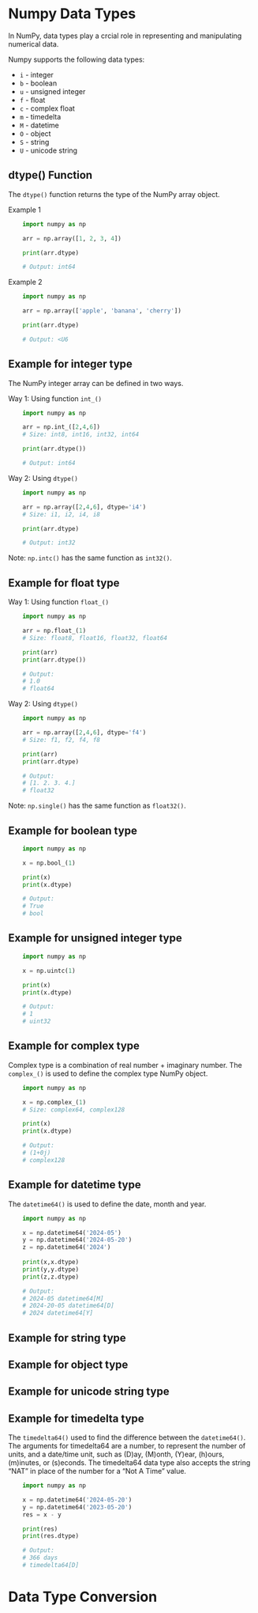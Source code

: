 # Numpy Data Types
In NumPy, data types play a crcial role in representing and manipulating numerical data.

Numpy supports the following data types:

- `i` - integer 
- `b` - boolean
- `u` - unsigned integer
- `f` - float
- `c` - complex float
- `m` - timedelta
- `M` - datetime
- `O` - object
- `S` - string
- `U` - unicode string

## dtype() Function
The `dtype()` function returns the type of the NumPy array object.

Example 1
``` python
    import numpy as np

    arr = np.array([1, 2, 3, 4])

    print(arr.dtype)

    # Output: int64
```

Example 2
``` python
    import numpy as np

    arr = np.array(['apple', 'banana', 'cherry'])

    print(arr.dtype)

    # Output: <U6
```
## Example for integer type
The NumPy integer array can be defined in two ways.

Way 1: Using function `int_()`
``` python
    import numpy as np

    arr = np.int_([2,4,6])
    # Size: int8, int16, int32, int64

    print(arr.dtype())

    # Output: int64
```

Way 2: Using `dtype()`
``` python
    import numpy as np

    arr = np.array([2,4,6], dtype='i4')
    # Size: i1, i2, i4, i8

    print(arr.dtype)

    # Output: int32
```

Note: `np.intc()` has the same function as `int32()`.
## Example for float type

Way 1: Using function `float_()`
``` python
    import numpy as np

    arr = np.float_(1)
    # Size: float8, float16, float32, float64

    print(arr)
    print(arr.dtype())

    # Output: 
    # 1.0
    # float64
```

Way 2: Using `dtype()`
``` python
    import numpy as np

    arr = np.array([2,4,6], dtype='f4')
    # Size: f1, f2, f4, f8

    print(arr)
    print(arr.dtype)

    # Output:
    # [1. 2. 3. 4.]
    # float32
```

Note: `np.single()` has the same function as `float32()`.

## Example for boolean type

``` python
    import numpy as np

    x = np.bool_(1)

    print(x)
    print(x.dtype)

    # Output: 
    # True
    # bool
```
## Example for unsigned integer type

``` python
    import numpy as np

    x = np.uintc(1)

    print(x)
    print(x.dtype)

    # Output: 
    # 1
    # uint32
```

## Example for complex type
Complex type is a combination of real number + imaginary number. The `complex_()` is used to define the complex type NumPy object.
``` python
    import numpy as np

    x = np.complex_(1)
    # Size: complex64, complex128

    print(x)
    print(x.dtype)

    # Output: 
    # (1+0j)
    # complex128
```

## Example for datetime type
The `datetime64()` is used to define the date, month and year.

``` python
    import numpy as np

    x = np.datetime64('2024-05')
    y = np.datetime64('2024-05-20')
    z = np.datetime64('2024')
    
    print(x,x.dtype)
    print(y,y.dtype)
    print(z,z.dtype)

    # Output: 
    # 2024-05 datetime64[M]
    # 2024-20-05 datetime64[D]
    # 2024 datetime64[Y]
```

## Example for string type

## Example for object type

## Example for unicode string type

## Example for timedelta type
The `timedelta64()` used to find the difference between the `datetime64()`. The arguments for timedelta64 are a number, to represent the number of units, and a date/time unit, such as (D)ay, (M)onth, (Y)ear, (h)ours, (m)inutes, or (s)econds. The timedelta64 data type also accepts the string “NAT” in place of the number for a “Not A Time” value.

``` python
    import numpy as np

    x = np.datetime64('2024-05-20')
    y = np.datetime64('2023-05-20')
    res = x - y

    print(res)
    print(res.dtype)

    # Output: 
    # 366 days
    # timedelta64[D]
```
# Data Type Conversion

